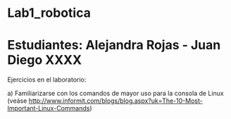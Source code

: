 # Lab1_robotica
# Estudiantes: Alejandra Rojas - Juan Diego XXXX
Ejercicios en el laboratorio:

a)  Familiarizarse  con  los  comandos  de  mayor  uso  para  la  consola  de  Linux  (veáse http://www.informit.com/blogs/blog.aspx?uk=The-10-Most-Important-Linux-Commands)
